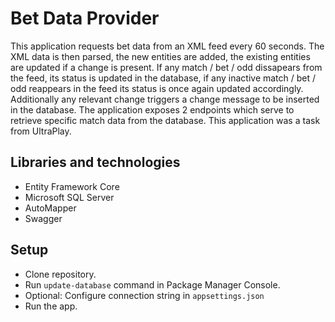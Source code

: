 # Bet Data Provider

This application requests bet data from an XML feed every 60 seconds. The XML data is then parsed, the new entities are added, the existing entities are updated if a change is present. If any match / bet / odd dissapears from the feed, its status is updated in the database, if any inactive match / bet / odd reappears in the feed its status is once again updated accordingly. Additionally any relevant change triggers a change message to be inserted in the database. The application exposes 2 endpoints which serve to retrieve specific match data from the database. This application was a task from UltraPlay.

## Libraries and technologies
- Entity Framework Core
- Microsoft SQL Server
- AutoMapper
- Swagger

## Setup
- Clone repository.
- Run ``update-database`` command in Package Manager Console.
- Optional: Configure connection string in ``appsettings.json``
- Run the app.
